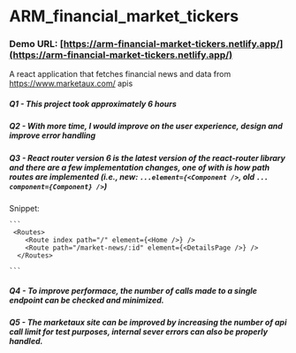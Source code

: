 # ARM_financial_market_tickers
### Demo URL: [https://arm-financial-market-tickers.netlify.app/](https://arm-financial-market-tickers.netlify.app/)

A react application that fetches financial news and data from https://www.marketaux.com/ apis

##### Q1 - This project took approximately 6 hours
##### Q2 - With more time, I would improve on the user experience, design and improve error handling
##### Q3 - React router version 6 is the latest version of the react-router library and there are a few implementation changes, one of with is how path routes are implemented (i.e., new: ```...element={<Component />```, old ```... component={Component} />```)
 Snippet:
    
    ```
     <Routes>
        <Route index path="/" element={<Home />} />
        <Route path="/market-news/:id" element={<DetailsPage />} />
      </Routes>
    
    ```
##### Q4 - To improve performace, the number of calls made to a single endpoint can be checked and minimized.
##### Q5 - The marketaux site can be improved by increasing the number of api call limit for test purposes, internal sever errors can also be properly handled.
